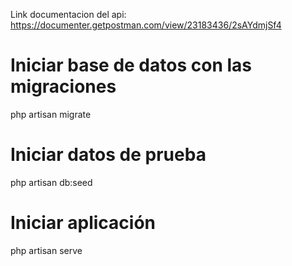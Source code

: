Link documentacion del api: https://documenter.getpostman.com/view/23183436/2sAYdmjSf4

# Iniciar base de datos con las migraciones
php artisan migrate

# Iniciar datos de prueba
php artisan db:seed

# Iniciar aplicación 
php artisan serve
